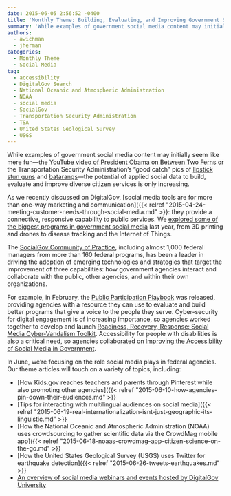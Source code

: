 ```yaml
---
date: 2015-06-05 2:56:52 -0400
title: 'Monthly Theme: Building, Evaluating, and Improving Government Services Through Social Media'
summary: 'While examples of government social media content may initially seem like mere fun&mdash;the YouTube video of President Obama on Between Two Ferns or the Transportation Security Administration&rsquo;s &ldquo;good catch&rdquo; pics of lipstick stun guns and batarangs&mdash;the potential of applied social data to build, evaluate and improve diverse citizen services is only increasing. As we recently'
authors:
  - awichman
  - jherman
categories:
  - Monthly Theme
  - Social Media
tag:
  - accessibility
  - DigitalGov Search
  - National Oceanic and Atmospheric Administration
  - NOAA
  - social media
  - SocialGov
  - Transportation Security Administration
  - TSA
  - United States Geological Survey
  - USGS
---
```


While examples of government social media content may initially seem like mere fun—the [YouTube video of President Obama on Between Two Ferns](https://www.youtube.com/watch?v=UnW3xkHxIEQ) or the Transportation Security Administration’s “good catch” pics of [lipstick stun guns](https://instagram.com/p/0WUAzwl9xT/?taken-by=tsa) and [batarangs](https://instagram.com/p/zTOqVrF9wl/?taken-by=tsa)—the potential of applied social data to build, evaluate and improve diverse citizen services is only increasing.

As we recently discussed on DigitalGov, [social media tools are for more than one-way marketing and communication]({{< relref "2015-04-24-meeting-customer-needs-through-social-media.md" >}}: they provide a connective, responsive capability to public services. We [explored some of the biggest programs in government social media](https://www.WHATEVER/2014/12/31/big-in-socialgov-in-2014-services-access-and-participation/) last year, from 3D printing and drones to disease tracking and the Internet of Things.

The [SocialGov Community of Practice](http://www.google.com/url?q=http%3A%2F%2Fwww.WHATEVER%2Fcommunities%2Fsocial-media%2F&sa=D&sntz=1&usg=AFQjCNEftOg4z77TqX4v3lnFo74pXnH_UA), including almost 1,000 federal managers from more than 160 federal programs, has been a leader in driving the adoption of emerging technologies and strategies that target the improvement of three capabilities: how government agencies interact and collaborate with the public, other agencies, and within their own organizations.

For example, in February, the [Public Participation Playbook](https://participation.usa.gov/) was released, providing agencies with a resource they can use to evaluate and build better programs that give a voice to the people they serve. Cyber-security for digital engagement is of increasing importance, so agencies worked together to develop and launch [Readiness, Recovery, Response: Social Media Cyber-Vandalism Toolkit](https://www.WHATEVER/resources/readiness-recovery-response-social-media-cyber-vandalism-toolkit/). Accessibility for people with disabilities is also a critical need, so agencies collaborated on [Improving the Accessibility of Social Media in Government](https://www.WHATEVER/resources/improving-the-accessibility-of-social-media-in-government/).

In June, we’re focusing on the role social media plays in federal agencies. Our theme articles will touch on a variety of topics, including:

  * [How Kids.gov reaches teachers and parents through Pinterest while also promoting other agencies]({{< relref "2015-06-10-how-agencies-pin-down-their-audiences.md" >}}
  * [Tips for interacting with multilingual audiences on social media]({{< relref "2015-06-19-real-internationalization-isnt-just-geographic-its-linguistic.md" >}}
  * [How the National Oceanic and Atmospheric Administration (NOAA) uses crowdsourcing to gather scientific data via the CrowdMag mobile app]({{< relref "2015-06-18-noaas-crowdmag-app-citizen-science-on-the-go.md" >}}
  * [How the United States Geological Survey (USGS) uses Twitter for earthquake detection]({{< relref "2015-06-26-tweets-earthquakes.md" >}}
  * [An overview of social media webinars and events hosted by DigitalGov University](https://www.WHATEVER/2015/06/08/socialgov-round-up-2015/)